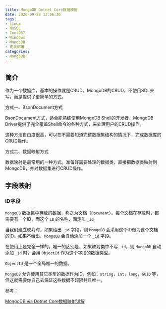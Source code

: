 ```yaml
---
title: MongoDB Dotnet Core数据映射
date: 2020-09-28 13:56:36
tags:
- Linux
- NoSQL
- CentOS7
- Windows
- MongoDB
- 安装部署
categories:
- MongoDB
---
```


## 简介

作为一个数据库，基本的操作就是CRUD。MongoDB的CRUD，不使用SQL来写，而是提供了更简单的方式。

方式一、BsonDocument方式

BsonDocument方式，适合能熟练使用MongoDB Shell的开发者。MongoDB Driver提供了完全覆盖Shell命令的各种方式，来处理用户的CRUD操作。

这种方法自由度很高，可以在不需要知道完整数据集结构的情况下，完成数据库的CRUD操作。

方式二、数据映射方式

数据映射是最常用的一种方式。准备好需要处理的数据类，直接把数据类映射到MongoDB，并对数据集进行CRUD操作。

## 字段映射

### ID字段

`MongoDB` 数据集中存放的数据，称之为文档（`Document`）。每个文档在存放时，都需要有一个ID，而这个 `ID` 的名称，固定叫 `_id`。

当我们建立映射时，如果给出 `_id` 字段，则 `MongoDB` 会采用这个ID做为这个文档的ID，如果不给出，`MongoDB` 会自动添加一个 `_id` 字段。 


在使用上是完全一样的。唯一的区别是，如果映射类中不写 `_id`，则 `MongoDB` 自动添加 `_id` 时，会用 `ObjectId` 作为这个字段的数据类型。

`ObjectId` 是一个全局唯一的数据。

`MongoDB` 允许使用其它类型的数据作为ID，例如：`string`，`int`，`long`，`GUID` 等，但这就需要你自己去保证这些数据不超限并且唯一。





参考：

[MongoDB via Dotnet Core数据映射详解](https://mp.weixin.qq.com/s/M3zdBDc2ci5xfL-fazTH7A)
